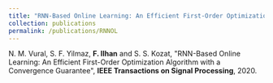 ```yaml
---
title: "RNN-Based Online Learning: An Efficient First-Order Optimization Algorithm with a Convergence Guarantee"
collection: publications
permalink: /publications/RNNOL
---
```

N. M. Vural, S. F. Yilmaz, <b>F. Ilhan</b> and S. S. Kozat, "RNN-Based Online Learning: An Efficient First-Order Optimization Algorithm with a Convergence Guarantee", <b>IEEE Transactions on Signal Processing</b>, 2020.